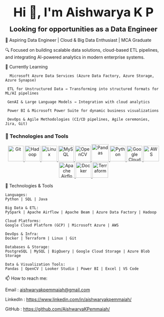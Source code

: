 <p align="center">
  <strong><span style="font-size: 40px;">Hi 👋, I'm Aishwarya K P</span></strong>  
  <br><br>
  <strong><span style="font-size: 22px;">Looking for opportunities as a Data Engineer</span></strong>
</p>




🎯 Aspiring Data Engineer | Cloud & Big Data Enthusiast | MCA Graduate

🔍 Focused on building scalable data solutions, cloud-based ETL pipelines, and integrating AI-powered analytics in modern enterprise systems.




🌱 Currently Learning

      Microsoft Azure Data Services (Azure Data Factory, Azure Storage, Azure Synapse)
  
     ETL for Unstructured Data → Transforming into structured formats for ML/AI pipelines
  
     GenAI & Large Language Models → Integration with cloud analytics
  
     Power BI & Microsoft Power Suite for dynamic business visualizations
     
     DevOps & Agile Methodologies (CI/CD pipelines, Agile ceremonies, Jira, Git)



### 🌟 Technologies and Tools  

<p align="center">
  <a href="https://git-scm.com/">
    <img src="https://git-scm.com/images/logos/downloads/Git-Icon-1788C.png" alt="Git" width="50"/>
  </a>
  <a href="https://hadoop.apache.org/">
    <img src="https://upload.wikimedia.org/wikipedia/commons/3/38/Hadoop_logo_new.svg" alt="Hadoop" width="50"/>
  </a>
  <a href="https://www.linux.org/">
    <img src="https://upload.wikimedia.org/wikipedia/commons/a/af/Tux.png" alt="Linux" width="50"/>
  </a>
  <a href="https://www.mysql.com/">
    <img src="https://upload.wikimedia.org/wikipedia/en/d/dd/MySQL_logo.svg" alt="MySQL" width="50"/>
  </a>
  <a href="https://opencv.org/">
    <img src="https://upload.wikimedia.org/wikipedia/commons/3/32/OpenCV_Logo_with_text_svg_version.svg" alt="OpenCV" width="50"/>
  </a>
  <a href="https://pandas.pydata.org/">
    <img src="https://upload.wikimedia.org/wikipedia/commons/e/ed/Pandas_logo.svg" alt="Pandas" width="55"/>
  </a>
  <a href="https://www.python.org/">
    <img src="https://upload.wikimedia.org/wikipedia/commons/c/c3/Python-logo-notext.svg" alt="Python" width="50"/>
  </a>
  <a href="https://cloud.google.com/">
    <img src="https://upload.wikimedia.org/wikipedia/commons/5/51/Google_Cloud_logo.svg" alt="Google Cloud" width="50"/>
  </a>
  <a href="https://aws.amazon.com/">
    <img src="https://upload.wikimedia.org/wikipedia/commons/9/93/Amazon_Web_Services_Logo.svg" alt="AWS" width="50"/>
  </a>
 <!-- <a href="https://cloud.google.com/bigquery">
    <img src="https://upload.wikimedia.org/wikipedia/commons/2/2d/BigQuery_Logo.png" alt="BigQuery" width="50"/>
  </a>
  <a href="https://cloud.google.com/pubsub">
    <img src="https://upload.wikimedia.org/wikipedia/commons/c/cf/Google-cloud-pubsub-logo.png" alt="Google Cloud Pub/Sub" width="50"/>
  </a>
  <a href="https://beam.apache.org/">
    <img src="https://beam.apache.org/images/logos/beam-logo.png" alt="Apache Beam" width="50"/>
  </a>
  <a href="https://kafka.apache.org/">
    <img src="https://upload.wikimedia.org/wikipedia/commons/6/64/Apache-kafka.svg" alt="Kafka" width="50"/>
  </a>
  <a href="https://cloud.google.com/logging">
    <img src="https://upload.wikimedia.org/wikipedia/commons/5/51/Google_Cloud_logo.svg" alt="Google Cloud Logging" width="50"/>
  </a> -->
  <a href="https://airflow.apache.org/docs/apache-airflow/stable/howto/cloud.html">
    <img src="https://upload.wikimedia.org/wikipedia/commons/d/de/AirflowLogo.png" alt="Apache Airflow" width="50"/>
  </a>
  <a href="https://www.docker.com/">
    <img src="https://upload.wikimedia.org/wikipedia/commons/4/4e/Docker_%28container_engine%29_logo.svg" alt="Docker" width="50"/>
  </a>
  <a href="https://www.terraform.io/">
    <img src="https://upload.wikimedia.org/wikipedia/commons/0/04/Terraform_Logo.svg" alt="Terraform" width="50"/>
  </a>
</p>




🔧 Technologies & Tools
    
    Languages:
    Python | SQL | Java
    
    Big Data & ETL:
    PySpark | Apache Airflow | Apache Beam | Azure Data Factory | Hadoop
    
    Cloud Platforms:
    Google Cloud Platform (GCP) | Microsoft Azure | AWS
    
    DevOps & Infra:
    Docker | Terraform | Linux | Git
    
    Databases & Storage:
    PostgreSQL | MySQL | BigQuery | Google Cloud Storage | Azure Blob Storage
    
    Data & Visualization Tools:
    Pandas | OpenCV | Looker Studio | Power BI | Excel | VS Code

📫 How to reach me:

Email       :  aishwaryakpemmaiah@gmail.com

LinkedIn    :   https://www.linkedin.com/in/aishwaryakpemmaiah/

GitHub      :   https://github.com/AishwaryaKPemmaiah/
